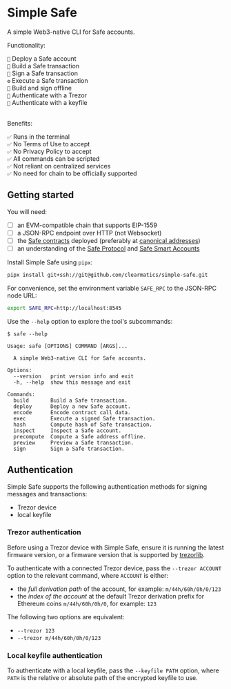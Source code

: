 # Simple Safe

A simple Web3-native CLI for Safe accounts.

Functionality:

<div>
<code>🚀</code> Deploy a Safe account<br/>
<code>📝</code> Build a Safe transaction<br/>
<code>🔏</code> Sign a Safe transaction<br/>
<code>⚙️</code> Execute a Safe transaction<br/>
<code>🔌</code> Build and sign offline<br/>
<code>🪪</code> Authenticate with a Trezor<br/>
<code>🪪</code> Authenticate with a keyfile<br/>
</div><br/>

Benefits:

<div>
<code>✅</code> Runs in the terminal<br/>
<code>✅</code> No Terms of Use to accept<br/>
<code>✅</code> No Privacy Policy to accept<br/>
<code>✅</code> All commands can be scripted<br/>
<code>✅</code> Not reliant on centralized services<br/>
<code>✅</code> No need for chain to be officially supported<br/>
</div>

## Getting started

You will need:

- [ ] an EVM-compatible chain that supports EIP-1559
- [ ] a JSON-RPC endpoint over HTTP (not Websocket)
- [ ] the [Safe contracts](https://github.com/safe-global/safe-smart-account)
      deployed (preferably at
      [canonical addresses](https://github.com/safe-global/safe-singleton-factory?tab=readme-ov-file#how-to-get-the-singleton-deployed-to-your-network))
- [ ] an understanding of the
      [Safe Protocol](https://github.com/safe-global/safe-smart-account/blob/v1.4.1/docs/overview.md)
      and
      [Safe Smart Accounts](https://docs.safe.global/advanced/smart-account-overview)

Install Simple Safe using `pipx`:

```sh
pipx install git+ssh://git@github.com/clearmatics/simple-safe.git
```

For convenience, set the environment variable `SAFE_RPC` to the JSON-RPC node
URL:

```sh
export SAFE_RPC=http://localhost:8545
```

Use the `--help` option to explore the tool's subcommands:

```console
$ safe --help

Usage: safe [OPTIONS] COMMAND [ARGS]...

  A simple Web3-native CLI for Safe accounts.

Options:
  --version   print version info and exit
  -h, --help  show this message and exit

Commands:
  build       Build a Safe transaction.
  deploy      Deploy a new Safe account.
  encode      Encode contract call data.
  exec        Execute a signed Safe transaction.
  hash        Compute hash of Safe transaction.
  inspect     Inspect a Safe account.
  precompute  Compute a Safe address offline.
  preview     Preview a Safe transaction.
  sign        Sign a Safe transaction.
```

## Authentication

Simple Safe supports the following authentication methods for signing messages
and transactions:

- Trezor device
- local keyfile

### Trezor authentication

Before using a Trezor device with Simple Safe, ensure it is running the latest
firmware version, or a firmware version that is supported by
[trezorlib](https://github.com/trezor/trezor-firmware/blob/main/python/README.md#firmware-version-requirements).

To authenticate with a connected Trezor device, pass the `--trezor ACCOUNT`
option to the relevant command, where `ACCOUNT` is either:

- the _full derivation path_ of the account, for example: `m/44h/60h/0h/0/123`
- the _index of the account_ at the default Trezor derivation prefix for
  Ethereum coins `m/44h/60h/0h/0`, for example: `123`

The following two options are equivalent:

- `--trezor 123`
- `--trezor m/44h/60h/0h/0/123`

### Local keyfile authentication

To authenticate with a local keyfile, pass the `--keyfile PATH` option, where
`PATH` is the relative or absolute path of the encrypted keyfile to use.
